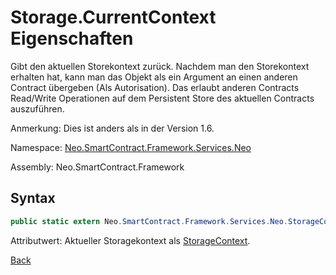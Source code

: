 # Storage.CurrentContext Eigenschaften

Gibt den aktuellen Storekontext zurück. Nachdem man den Storekontext erhalten hat, kann man das Objekt als ein Argument an einen anderen Contract übergeben (Als Autorisation). Das erlaubt anderen Contracts Read/Write Operationen auf dem Persistent Store des aktuellen Contracts auszuführen.

Anmerkung: Dies ist anders als in der Version 1.6.

Namespace: [Neo.SmartContract.Framework.Services.Neo](../../neo.md)

Assembly: Neo.SmartContract.Framework

## Syntax

```c#
public static extern Neo.SmartContract.Framework.Services.Neo.StorageContext CurrentContext {get;}
```

Attributwert: Aktueller Storagekontext als  [StorageContext](../StorageContext.md).



[Back](../Storage.md)
